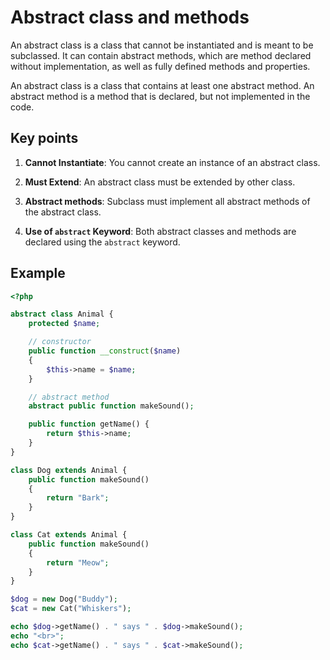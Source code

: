 # Abstract class and methods 

An abstract class is a class that cannot be instantiated and is meant to be subclassed. It can contain abstract methods, which are method declared without implementation, as well as fully defined methods and properties.

An abstract class is a class that contains at least one abstract method. An abstract method is a method that is declared, but not implemented in the code.


## Key points 
 1. <b>Cannot Instantiate</b>: You cannot create an instance of an abstract class. 

 2. <b>Must Extend</b>: An abstract class must be extended by other class. 

 3. <b>Abstract methods</b>: Subclass must implement all abstract methods of the abstract class. 

 4. <b>Use of `abstract` Keyword</b>: Both abstract classes and methods are declared using the `abstract` keyword. 

## Example 
```php
<?php

abstract class Animal {
    protected $name;

    // constructor 
    public function __construct($name)
    {
        $this->name = $name;
    }

    // abstract method 
    abstract public function makeSound();

    public function getName() {
        return $this->name;
    }
}

class Dog extends Animal {
    public function makeSound()
    {
        return "Bark";
    }
}

class Cat extends Animal {
    public function makeSound()
    {
        return "Meow";
    }
}

$dog = new Dog("Buddy");
$cat = new Cat("Whiskers");

echo $dog->getName() . " says " . $dog->makeSound();
echo "<br>";
echo $cat->getName() . " says " . $cat->makeSound();

```



